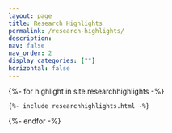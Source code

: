 ```yaml
---
layout: page
title: Research Highlights
permalink: /research-highlights/
description: 
nav: false
nav_order: 2
display_categories: [""]
horizontal: false
---
```


<div class="container">
{%- for highlight in site.researchhighlights -%}

    {%- include researchhighlights.html -%}

{%- endfor -%}